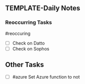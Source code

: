## TEMPLATE-Daily Notes

### Reoccurring Tasks

#reoccuring

- [ ] Check on Datto
- [ ] Check on Sophos

## Other Tasks
- [ ] #azure Set Azure function to not 